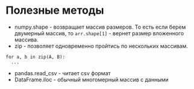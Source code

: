 # Полезные методы

* numpy.shape - возвращает массив размеров. То есть если берем двумерный массив, то ```arr.shape[1]``` - вернет размер вложенного массива.
* zip - позволяет одновременно пройтись по нескольких массивам.
```
for a, b in zip(A, B):
  ...
```
* pandas.read_csv - читает csv формат
* DataFrame.iloc - обычный многомерный массив с данными
